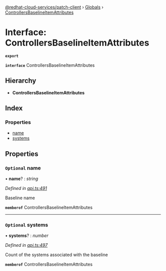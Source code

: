 [@redhat-cloud-services/patch-client](../README.md) › [Globals](../globals.md) › [ControllersBaselineItemAttributes](controllersbaselineitemattributes.md)

# Interface: ControllersBaselineItemAttributes

**`export`** 

**`interface`** ControllersBaselineItemAttributes

## Hierarchy

* **ControllersBaselineItemAttributes**

## Index

### Properties

* [name](controllersbaselineitemattributes.md#optional-name)
* [systems](controllersbaselineitemattributes.md#optional-systems)

## Properties

### `Optional` name

• **name**? : *string*

*Defined in [api.ts:491](https://github.com/RedHatInsights/javascript-clients/blob/22e0c417/packages/patch/api.ts#L491)*

Baseline name

**`memberof`** ControllersBaselineItemAttributes

___

### `Optional` systems

• **systems**? : *number*

*Defined in [api.ts:497](https://github.com/RedHatInsights/javascript-clients/blob/22e0c417/packages/patch/api.ts#L497)*

Count of the systems associated with the baseline

**`memberof`** ControllersBaselineItemAttributes
